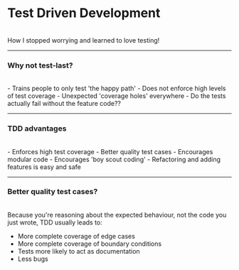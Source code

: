 # Test Driven Development
<br>
<span class="aside">How I stopped worrying and learned to love testing!</span>

---

### Why not test-last?
<br>
- Trains people to only test 'the happy path'
- Does not enforce high levels of test coverage
- Unexpected 'coverage holes' everywhere
- Do the tests actually fail without the feature code??

---

### TDD advantages
<br>
- Enforces high test coverage
- Better quality test cases
- Encourages modular code
- Encourages 'boy scout coding'
- Refactoring and adding features is easy and safe


---

### Better quality test cases?
<br>
Because you're reasoning about the expected behaviour, not the code you just wrote, TDD usually leads to:

- More complete coverage of edge cases
- More complete coverage of boundary conditions
- Tests more likely to act as documentation
- Less bugs
